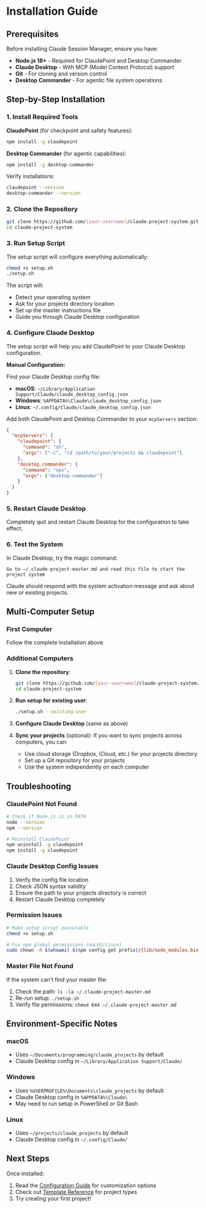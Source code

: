# Installation Guide

## Prerequisites

Before installing Claude Session Manager, ensure you have:

- **Node.js 18+** - Required for ClaudePoint and Desktop Commander
- **Claude Desktop** - With MCP (Model Context Protocol) support
- **Git** - For cloning and version control
- **Desktop Commander** - For agentic file system operations

## Step-by-Step Installation

### 1. Install Required Tools

**ClaudePoint** (for checkpoint and safety features):
```bash
npm install -g claudepoint
```

**Desktop Commander** (for agentic capabilities):
```bash
npm install -g desktop-commander
```

Verify installations:
```bash
claudepoint --version
desktop-commander --version
```

### 2. Clone the Repository

```bash
git clone https://github.com/[your-username]/claude-project-system.git
cd claude-project-system
```

### 3. Run Setup Script

The setup script will configure everything automatically:

```bash
chmod +x setup.sh
./setup.sh
```

The script will:
- Detect your operating system
- Ask for your projects directory location
- Set up the master instructions file
- Guide you through Claude Desktop configuration

### 4. Configure Claude Desktop

The setup script will help you add ClaudePoint to your Claude Desktop configuration.

**Manual Configuration:**

Find your Claude Desktop config file:
- **macOS**: `~/Library/Application Support/Claude/claude_desktop_config.json`
- **Windows**: `%APPDATA%\Claude\claude_desktop_config.json`
- **Linux**: `~/.config/Claude/claude_desktop_config.json`

Add both ClaudePoint and Desktop Commander to your `mcpServers` section:
```json
{
  "mcpServers": {
    "claudepoint": {
      "command": "sh",
      "args": ["-c", "cd /path/to/your/projects && claudepoint"]
    },
    "desktop_commander": {
      "command": "npx",
      "args": ["desktop-commander"]
    }
  }
}
```

### 5. Restart Claude Desktop

Completely quit and restart Claude Desktop for the configuration to take effect.

### 6. Test the System

In Claude Desktop, try the magic command:
```
Go to ~/.claude-project-master.md and read this file to start the project system
```

Claude should respond with the system activation message and ask about new or existing projects.

## Multi-Computer Setup

### First Computer
Follow the complete installation above.

### Additional Computers

1. **Clone the repository**:
   ```bash
   git clone https://github.com/[your-username]/claude-project-system.git
   cd claude-project-system
   ```

2. **Run setup for existing user**:
   ```bash
   ./setup.sh --existing-user
   ```

3. **Configure Claude Desktop** (same as above)

4. **Sync your projects** (optional):
   If you want to sync projects across computers, you can:
   - Use cloud storage (Dropbox, iCloud, etc.) for your projects directory
   - Set up a Git repository for your projects
   - Use the system independently on each computer

## Troubleshooting

### ClaudePoint Not Found
```bash
# Check if Node.js is in PATH
node --version
npm --version

# Reinstall ClaudePoint
npm uninstall -g claudepoint
npm install -g claudepoint
```

### Claude Desktop Config Issues
1. Verify the config file location
2. Check JSON syntax validity
3. Ensure the path to your projects directory is correct
4. Restart Claude Desktop completely

### Permission Issues
```bash
# Make setup script executable
chmod +x setup.sh

# Fix npm global permissions (macOS/Linux)
sudo chown -R $(whoami) $(npm config get prefix)/{lib/node_modules,bin,share}
```

### Master File Not Found
If the system can't find your master file:
1. Check the path: `ls -la ~/.claude-project-master.md`
2. Re-run setup: `./setup.sh`
3. Verify file permissions: `chmod 644 ~/.claude-project-master.md`

## Environment-Specific Notes

### macOS
- Uses `~/Documents/programming/claude_projects` by default
- Claude Desktop config in `~/Library/Application Support/Claude/`

### Windows
- Uses `%USERPROFILE%\Documents\claude_projects` by default
- Claude Desktop config in `%APPDATA%\Claude\`
- May need to run setup in PowerShell or Git Bash

### Linux
- Uses `~/projects/claude_projects` by default
- Claude Desktop config in `~/.config/Claude/`

## Next Steps

Once installed:
1. Read the [Configuration Guide](configuration.md) for customization options
2. Check out [Template Reference](templates.md) for project types
3. Try creating your first project!
